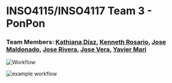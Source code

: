 # INSO4115/INSO4117 Team 3 - PonPon
### Team Members: [Kathiana Díaz](https://github.com/kathianadiaz), [Kenneth Rosario](https://github.com/kenneth-rosario), [Jose Maldonado](https://github.com/jose-maldonado), [Jose Rivera](https://github.com/jvserivera), [Jose Vera](https://github.com/josevera7), [Yavier Mari](https://github.com/YMari)

![Workflow](https://github.com/github/semester-project-team-3/workflows/node.js.yml/badge.svg?event=pull_request)

![example workflow](https://github.com/github/docs/actions/workflows/node.js.yml/badge.svg?branch=jvserivera-CI?event=pull_request)
